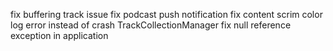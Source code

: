 fix buffering track issue
fix podcast push notification
fix content scrim color
log error instead of crash TrackCollectionManager
fix null reference exception in application